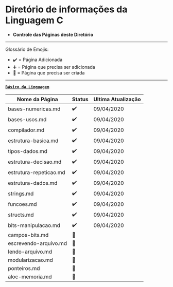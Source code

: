 # Diretório de informações da Linguagem C

* **Controle das Páginas deste Diretório**

---

Glossário de Emojis:

* :heavy_check_mark: = Página Adicionada
* :heavy_plus_sign: = Página que precisa ser adicionada
* :construction: = Página que precisa ser criada

---

[**`Básico da Linguagem`**]()

Nome da Página|Status|Ultima Atualização
|---|---|---|
bases-numericas.md|:heavy_check_mark:|09/04/2020
bases-usos.md|:heavy_check_mark:|09/04/2020
compilador.md|:heavy_check_mark:|09/04/2020
estrutura-basica.md| :heavy_check_mark:|09/04/2020
tipos-dados.md| :heavy_check_mark:|09/04/2020
estrutura-decisao.md|:heavy_check_mark:|09/04/2020
estrutura-repeticao.md|:heavy_check_mark:|09/04/2020
estrutura-dados.md| :heavy_check_mark:|09/04/2020
strings.md| :heavy_check_mark:|09/04/2020
funcoes.md| :heavy_check_mark:|09/04/2020
structs.md| :heavy_check_mark:|09/04/2020
bits-manipulacao.md| :heavy_check_mark:|09/04/2020
campos-bits.md| :construction:
escrevendo-arquivo.md| :construction:
lendo-arquivo.md|:construction:
modularizacao.md|:construction:
ponteiros.md |:construction:
aloc-memoria.md|:construction:
